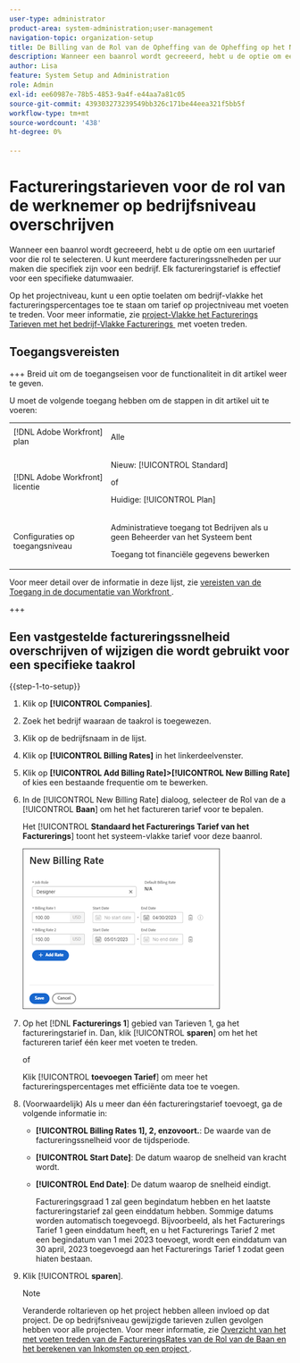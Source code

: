 ```yaml
---
user-type: administrator
product-area: system-administration;user-management
navigation-topic: organization-setup
title: De Billing van de Rol van de Opheffing van de Opheffing op het Niveau van het Bedrijf
description: Wanneer een baanrol wordt gecreeerd, hebt u de optie om een uurtarief voor die rol te selecteren. U kunt een factureringstarief per uur tot stand brengen dat voor een bedrijf specifiek is.
author: Lisa
feature: System Setup and Administration
role: Admin
exl-id: ee60987e-78b5-4853-9a4f-e44aa7a81c05
source-git-commit: 439303273239549bb326c171be44eea321f5bb5f
workflow-type: tm+mt
source-wordcount: '438'
ht-degree: 0%

---
```


# Factureringstarieven voor de rol van de werknemer op bedrijfsniveau overschrijven

Wanneer een baanrol wordt gecreeerd, hebt u de optie om een uurtarief voor die rol te selecteren. U kunt meerdere factureringssnelheden per uur maken die specifiek zijn voor een bedrijf. Elk factureringstarief is effectief voor een specifieke datumwaaier.

Op het projectniveau, kunt u een optie toelaten om bedrijf-vlakke het factureringspercentages toe te staan om tarief op projectniveau met voeten te treden. Voor meer informatie, zie [&#x200B; project-Vlakke het Facturerings Tarieven met het bedrijf-Vlakke Facturerings &#x200B;](../../../manage-work/projects/project-finances/override-project-level-with-company-level-billing-rates.md) met voeten treden.

## Toegangsvereisten

+++ Breid uit om de toegangseisen voor de functionaliteit in dit artikel weer te geven.

U moet de volgende toegang hebben om de stappen in dit artikel uit te voeren:

<table style="table-layout:auto"> 
 <col> 
 <col> 
 <tbody> 
  <tr> 
   <td role="rowheader">[!DNL Adobe Workfront] plan</td> 
   <td> <p>Alle </p> </td> 
  </tr> 
  <tr> 
   <td role="rowheader">[!DNL Adobe Workfront] licentie</td> 
   <td>
   <p>Nieuw: [!UICONTROL Standard]</p>
   <p>of</p>
   <p>Huidige: [!UICONTROL Plan]</p></td> 
  </tr> 
  <tr> 
   <td role="rowheader">Configuraties op toegangsniveau</td> 
   <td> <p>Administratieve toegang tot Bedrijven als u geen Beheerder van het Systeem bent</p>
   <p>Toegang tot financiële gegevens bewerken</p> </td> 
  </tr> 
 </tbody> 
</table>

Voor meer detail over de informatie in deze lijst, zie [&#x200B; vereisten van de Toegang in de documentatie van Workfront &#x200B;](/help/quicksilver/administration-and-setup/add-users/access-levels-and-object-permissions/access-level-requirements-in-documentation.md).

+++

## Een vastgestelde factureringssnelheid overschrijven of wijzigen die wordt gebruikt voor een specifieke taakrol

{{step-1-to-setup}}

1. Klik op **[!UICONTROL Companies]**.
1. Zoek het bedrijf waaraan de taakrol is toegewezen.
1. Klik op de bedrijfsnaam in de lijst.
1. Klik op **[!UICONTROL Billing Rates]** in het linkerdeelvenster.
1. Klik op **[!UICONTROL Add Billing Rate]>[!UICONTROL New Billing Rate]** of kies een bestaande frequentie om te bewerken.
1. In de [!UICONTROL New Billing Rate] dialoog, selecteer de Rol van de a [!UICONTROL **Baan**] om het het factureren tarief voor te bepalen.

   Het [!UICONTROL **Standaard het Facturerings Tarief van het Facturerings**] toont het systeem-vlakke tarief voor deze baanrol.

   ![&#x200B; Nieuwe de dialoog van het Tarief van het Facturerings &#x200B;](assets/date-effective-billing-rates-for-company.png)

1. Op het [!DNL **Facturerings 1**] gebied van Tarieven 1, ga het factureringstarief in. Dan, klik [!UICONTROL **sparen**] om het het factureren tarief één keer met voeten te treden.

   of

   Klik [!UICONTROL **toevoegen Tarief**] om meer het factureringspercentages met efficiënte data toe te voegen.

1. (Voorwaardelijk) Als u meer dan één factureringstarief toevoegt, ga de volgende informatie in:

   * **[!UICONTROL Billing Rates 1], 2, enzovoort.**: De waarde van de factureringssnelheid voor de tijdsperiode.
   * **[!UICONTROL Start Date]**: De datum waarop de snelheid van kracht wordt.
   * **[!UICONTROL End Date]**: De datum waarop de snelheid eindigt.

     Factureringsgraad 1 zal geen begindatum hebben en het laatste factureringstarief zal geen einddatum hebben. Sommige datums worden automatisch toegevoegd. Bijvoorbeeld, als het Facturerings Tarief 1 geen einddatum heeft, en u het Facturerings Tarief 2 met een begindatum van 1 mei 2023 toevoegt, wordt een einddatum van 30 april, 2023 toegevoegd aan het Facturerings Tarief 1 zodat geen hiaten bestaan.

1. Klik [!UICONTROL **sparen**].

   >[!NOTE]
   >
   >Veranderde roltarieven op het project hebben alleen invloed op dat project. De op bedrijfsniveau gewijzigde tarieven zullen gevolgen hebben voor alle projecten. Voor meer informatie, zie [&#x200B; Overzicht van het met voeten treden van de FactureringsRates van de Rol van de Baan en het berekenen van Inkomsten op een project &#x200B;](../../../manage-work/projects/project-finances/override-role-billing-rates-and-calculate-project-revenue.md).
